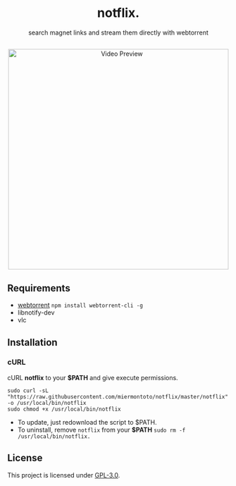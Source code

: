 <h1 align="center">notflix.</h1>
<p align="center">search magnet links and stream them directly with webtorrent</p>

##
<p align="center">
<img src="./preview.gif" alt="Video Preview" width="500px">
</p>

## Requirements

* [webtorrent](https://webtorrent.io/) `npm install webtorrent-cli -g`
* libnotify-dev
* vlc

## Installation

### cURL
cURL **notflix** to your **$PATH** and give execute permissions.

```
sudo curl -sL "https://raw.githubusercontent.com/miermontoto/notflix/master/notflix" -o /usr/local/bin/notflix
sudo chmod +x /usr/local/bin/notflix
```
- To update, just redownload the script to $PATH.
- To uninstall, remove `notflix` from your **$PATH**  `sudo rm -f /usr/local/bin/notflix.`

## License
This project is licensed under [GPL-3.0](https://raw.githubusercontent.com/Illumina/licenses/master/gpl-3.0.txt).

